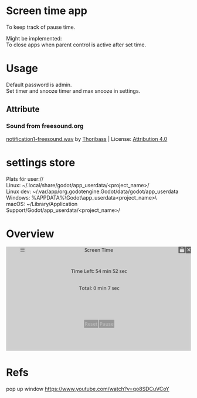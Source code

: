 # Screen time app
To keep track of pause time.  

Might be implemented:  
To close apps when parent control is active after set time.

# Usage
Default password is admin.  
Set timer and snooze timer and max snooze in settings.  


## Attribute
### Sound from freesound.org
<a href="https://freesound.org/people/Thoribass/sounds/253595/">notification1-freesound.wav</a> by <a href="https://freesound.org/people/Thoribass/">Thoribass</a> | License: <a href="https://creativecommons.org/licenses/by/4.0/">Attribution 4.0</a>


# settings store

Plats för user://   
Linux: ~/.local/share/godot/app_userdata/<project_name>/  
Linux dev: ~/.var/app/org.godotengine.Godot/data/godot/app_userdata  
Windows: %APPDATA%\Godot\app_userdata\<project_name>\  
macOS: ~/Library/Application Support/Godot/app_userdata/<project_name>/  

# Overview
![Alt text](app_overview.png)

# Refs
pop up window
https://www.youtube.com/watch?v=qo8SDCuVCoY
